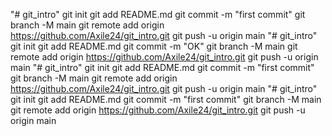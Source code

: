 "# git_intro"  git init git add README.md git commit -m "first commit" git branch -M main git remote add origin https://github.com/Axile24/git_intro.git git push -u origin main
"# git_intro"  git init git add README.md git commit -m "OK" git branch -M main git remote add origin https://github.com/Axile24/git_intro.git git push -u origin main
"# git_intro"  git init git add README.md git commit -m "first commit" git branch -M main git remote add origin https://github.com/Axile24/git_intro.git git push -u origin main
"# git_intro"  git init git add README.md git commit -m "first commit" git branch -M main git remote add origin https://github.com/Axile24/git_intro.git git push -u origin main
